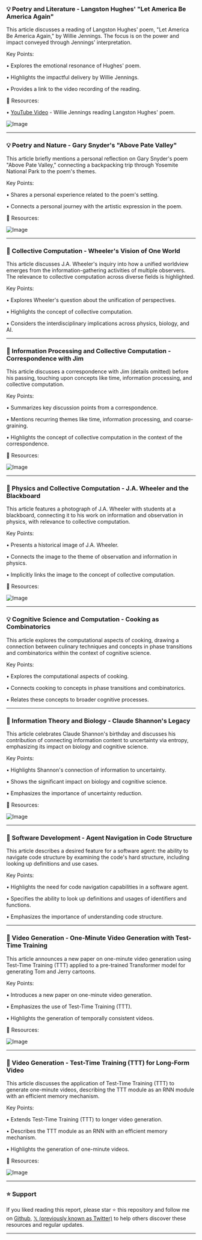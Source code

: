 ### 💡 Poetry and Literature - Langston Hughes' "Let America Be America Again"

This article discusses a reading of Langston Hughes' poem, "Let America Be America Again," by Willie Jennings.  The focus is on the power and impact conveyed through Jennings' interpretation.

Key Points:

•  Explores the emotional resonance of Hughes' poem.


•  Highlights the impactful delivery by Willie Jennings.


•  Provides a link to the video recording of the reading.


🔗 Resources:

• [YouTube Video](https://youtube.com/watch?v=jMi8JyTVt3U) - Willie Jennings reading Langston Hughes' poem.

![Image](https://pbs.twimg.com/media/FRmM-SAUYAAy8PM?format=jpg&name=small)

---
### 💡 Poetry and Nature - Gary Snyder's "Above Pate Valley"

This article briefly mentions a personal reflection on Gary Snyder's poem "Above Pate Valley," connecting a backpacking trip through Yosemite National Park to the poem's themes.

Key Points:

•  Shares a personal experience related to the poem's setting.


•  Connects a personal journey with the artistic expression in the poem.



🔗 Resources:

![Image](https://pbs.twimg.com/media/GS3tWD3asAATbKP?format=png&name=small)

---
### 🤖 Collective Computation - Wheeler's Vision of One World

This article discusses J.A. Wheeler's inquiry into how a unified worldview emerges from the information-gathering activities of multiple observers.  The relevance to collective computation across diverse fields is highlighted.

Key Points:

•  Explores Wheeler's question about the unification of perspectives.


•  Highlights the concept of collective computation.


•  Considers the interdisciplinary implications across physics, biology, and AI.



---
### 🤖 Information Processing and Collective Computation - Correspondence with Jim

This article discusses a correspondence with Jim (details omitted) before his passing, touching upon concepts like time, information processing, and collective computation.

Key Points:

•  Summarizes key discussion points from a correspondence.


•  Mentions recurring themes like time, information processing, and coarse-graining.


•  Highlights the concept of collective computation in the context of the correspondence.


🔗 Resources:

![Image](https://pbs.twimg.com/media/GRM6muKbsAAPh67?format=jpg&name=small)

---
### 🤖 Physics and Collective Computation - J.A. Wheeler and the Blackboard

This article features a photograph of J.A. Wheeler with students at a blackboard, connecting it to his work on information and observation in physics, with relevance to collective computation.


Key Points:

•  Presents a historical image of J.A. Wheeler.


•  Connects the image to the theme of observation and information in physics.


•  Implicitly links the image to the concept of collective computation.


🔗 Resources:

![Image](https://pbs.twimg.com/media/Gmhs_WYbYAAOxUd?format=jpg&name=small)

---
### 💡 Cognitive Science and Computation - Cooking as Combinatorics

This article explores the computational aspects of cooking, drawing a connection between culinary techniques and concepts in phase transitions and combinatorics within the context of cognitive science.

Key Points:

•  Explores the computational aspects of cooking.


•  Connects cooking to concepts in phase transitions and combinatorics.


•  Relates these concepts to broader cognitive processes.



---
### 🤖 Information Theory and Biology - Claude Shannon's Legacy

This article celebrates Claude Shannon's birthday and discusses his contribution of connecting information content to uncertainty via entropy, emphasizing its impact on biology and cognitive science.

Key Points:

•  Highlights Shannon's connection of information to uncertainty.


•  Shows the significant impact on biology and cognitive science.


•  Emphasizes the importance of uncertainty reduction.


🔗 Resources:

![Image](https://pbs.twimg.com/media/E0SPDrQUUAI0Bi4?format=png&name=small)

---
### 🤖 Software Development - Agent Navigation in Code Structure

This article describes a desired feature for a software agent: the ability to navigate code structure by examining the code's hard structure, including looking up definitions and use cases.

Key Points:

•  Highlights the need for code navigation capabilities in a software agent.


•  Specifies the ability to look up definitions and usages of identifiers and functions.


•  Emphasizes the importance of understanding code structure.



---
### 🚀 Video Generation - One-Minute Video Generation with Test-Time Training

This article announces a new paper on one-minute video generation using Test-Time Training (TTT) applied to a pre-trained Transformer model for generating Tom and Jerry cartoons.

Key Points:

•  Introduces a new paper on one-minute video generation.


•  Emphasizes the use of Test-Time Training (TTT).


•  Highlights the generation of temporally consistent videos.


🔗 Resources:

![Image](https://pbs.twimg.com/ext_tw_video_thumb/1909310443530944513/pu/img/e--YD8n1EOgfam43.jpg)

---
### 🚀 Video Generation - Test-Time Training (TTT) for Long-Form Video

This article discusses the application of Test-Time Training (TTT) to generate one-minute videos, describing the TTT module as an RNN module with an efficient memory mechanism.

Key Points:

•  Extends Test-Time Training (TTT) to longer video generation.


•  Describes the TTT module as an RNN with an efficient memory mechanism.


•  Highlights the generation of one-minute videos.


🔗 Resources:

![Image](https://pbs.twimg.com/ext_tw_video_thumb/1909314489683689472/pu/img/4yKYyDWPTX5xcd-7.jpg)


---

### ⭐️ Support

If you liked reading this report, please star ⭐️ this repository and follow me on [Github](https://github.com/Drix10), [𝕏 (previously known as Twitter)](https://x.com/DRIX_10_) to help others discover these resources and regular updates.

---